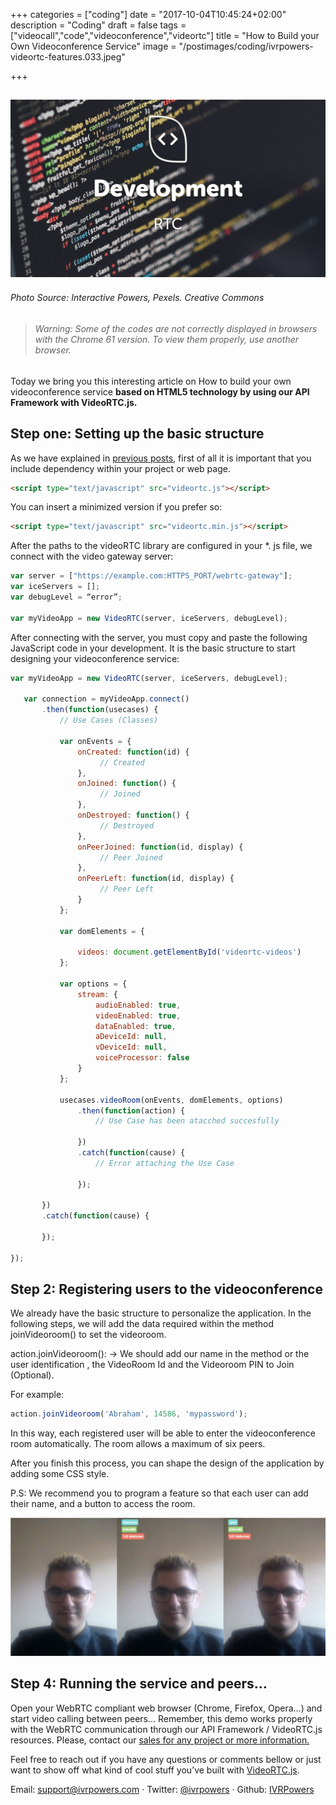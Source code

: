+++
categories = ["coding"]
date = "2017-10-04T10:45:24+02:00"
description = "Coding"
draft = false
tags = ["videocall","code","videoconference","videortc"]
title = "How to Build your Own Videoconference Service"
image = "/postimages/coding/ivrpowers-videortc-features.033.jpeg"

+++


![development](/postimages/coding/ivrpowers-videortc-features.033.jpeg)
------------
###### Photo Source: Interactive Powers, Pexels. Creative Commons

> ###### Warning: Some of the codes are not correctly displayed in browsers with the Chrome 61 version. To view them properly, use another browser.


Today we bring you this interesting article on How to build your own videoconference service **based on HTML5 technology by using our API Framework with VideoRTC.js.**


## Step one: Setting up the basic structure

As we have explained in [previous posts,](http://blog.ivrpowers.com/post/coding/videortc-build-videocall/) first of all it is important that you include dependency within your project or web page.

~~~html
<script type="text/javascript" src="videortc.js"></script>
~~~

You can insert a minimized version if you prefer so:

~~~html
<script type="text/javascript" src="videortc.min.js"></script>
~~~

After the paths to the videoRTC library are configured in your *. js file, we connect with the video gateway server:

~~~javascript
var server = ["https://example.com:HTTPS_PORT/webrtc-gateway"];
var iceServers = [];
var debugLevel = “error”;

var myVideoApp = new VideoRTC(server, iceServers, debugLevel);
~~~

After connecting with the server, you must copy and paste the following JavaScript code in your development. It is the basic structure to start designing your videoconference service:

~~~javascript
var myVideoApp = new VideoRTC(server, iceServers, debugLevel);

   var connection = myVideoApp.connect()
       .then(function(usecases) {
           // Use Cases (Classes)

           var onEvents = {
               onCreated: function(id) {
                    // Created
               },
               onJoined: function() {
                    // Joined
               },
               onDestroyed: function() {
                    // Destroyed
               },
               onPeerJoined: function(id, display) {
                    // Peer Joined
               },
               onPeerLeft: function(id, display) {
                    // Peer Left
               }
           };

           var domElements = {

               videos: document.getElementById('videortc-videos')
           };

           var options = {
               stream: {
                   audioEnabled: true,
                   videoEnabled: true,
                   dataEnabled: true,
                   aDeviceId: null,
                   vDeviceId: null,
                   voiceProcessor: false
               }
           };

           usecases.videoRoom(onEvents, domElements, options)
               .then(function(action) {
                   // Use Case has been atacched succesfully

               })
               .catch(function(cause) {
                   // Error attaching the Use Case
                  
               });

       })
       .catch(function(cause) {

       });

});

~~~



## Step 2: Registering users to the videoconference

We already have the basic structure to personalize the application. In the following steps, we will add the data required within the method joinVideoroom() to set the videoroom.

action.joinVideoroom(): -> We should add our name in the method or the user identification , the VideoRoom Id and the Videoroom PIN to Join (Optional). 

For example:

~~~javascript
action.joinVideoroom('Abraham', 14586, 'mypassword');
~~~

In this way, each registered user will be able to enter the videoconference room automatically. The room allows a maximum of six peers.

After you finish this process, you can shape the design of the application by adding some CSS style.

P.S: We recommend you to program a feature so that each user can add their name, and a button to access the room. 

![videoconference user](/postimages/coding/videoconference-ivrpowers.jpeg)

## Step 4: Running the service and peers…

Open your WebRTC compliant web browser (Chrome, Firefox, Opera…) and start video calling between  peers… Remember, this demo works properly with the WebRTC communication through our API Framework / VideoRTC.js resources. Please, contact our [sales for any project or more information.](http://www.ivrpowers.com/) 


Feel free to reach out if you have any questions or comments bellow or just want to show off what kind of cool stuff you’ve built with [VideoRTC.js](http://blog.ivrpowers.com/post/development/introducing-videortcjs-developers/).

Email: [support@ivrpowers.com](mailto:support@ivrpowers.com) · Twitter: [@ivrpowers](https://twitter.com/ivrpowers)
 · Github: [IVRPowers](https://github.com/ivrpowers)



